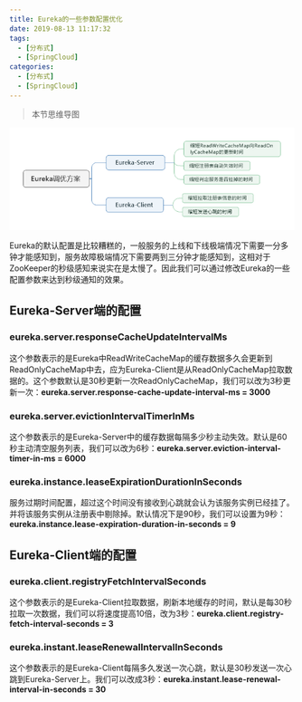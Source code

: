 ```yaml
---
title: Eureka的一些参数配置优化
date: 2019-08-13 11:17:32
tags:
  - [分布式]
  - [SpringCloud]
categories:
  - [分布式]
  - [SpringCloud]
---
```


> 本节思维导图

![Eureka调优方案](Eureka的一些参数配置优化/Eureka调优方案.png)

​		Eureka的默认配置是比较糟糕的，一般服务的上线和下线极端情况下需要一分多钟才能感知到，服务故障极端情况下需要两到三分钟才能感知到，这相对于ZooKeeper的秒级感知来说实在是太慢了。因此我们可以通过修改Eureka的一些配置参数来达到秒级通知的效果。

## Eureka-Server端的配置

### eureka.server.responseCacheUpdateIntervalMs

​		这个参数表示的是Eureka中ReadWriteCacheMap的缓存数据多久会更新到ReadOnlyCacheMap中去，应为Eureka-Client是从ReadOnlyCacheMap拉取数据的。这个参数默认是30秒更新一次ReadOnlyCacheMap，我们可以改为3秒更新一次：**eureka.server.response-cache-update-interval-ms = 3000**

### eureka.server.evictionIntervalTimerInMs

​		这个参数表示的是Eureka-Server中的缓存数据每隔多少秒主动失效。默认是60秒主动清空服务列表，我们可以改为6秒：**eureka.server.eviction-interval-timer-in-ms = 6000**

### eureka.instance.leaseExpirationDurationInSeconds

​		服务过期时间配置，超过这个时间没有接收到心跳就会认为该服务实例已经挂了。并将该服务实例从注册表中剔除掉。默认情况下是90秒，我们可以设置为9秒：**eureka.instance.lease-expiration-duration-in-seconds = 9**

## Eureka-Client端的配置

### eureka.client.registryFetchIntervalSeconds

​		这个参数表示的是Eureka-Client拉取数据，刷新本地缓存的时间，默认是每30秒拉取一次数据，我们可以将速度提高10倍，改为3秒：**eureka.client.registry-fetch-interval-seconds = 3**

### eureka.instant.leaseRenewalIntervalInSeconds

​		这个参数表示的是Eureka-Client每隔多久发送一次心跳，默认是30秒发送一次心跳到Eureka-Server上。我们可以改成3秒：**eureka.instant.lease-renewal-interval-in-seconds = 30**

